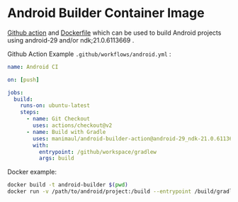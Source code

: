 # Android Builder Container Image

[Github action](https://help.github.com/en/actions) and [Dockerfile](https://docs.docker.com/engine/reference/builder/) 
which can be used to build Android projects using android-29 and/or ndk;21.0.6113669 .


Github Action Example `.github/workflows/android.yml` :

```yaml
name: Android CI

on: [push]

jobs:
  build:
    runs-on: ubuntu-latest
    steps:
      - name: Git Checkout
        uses: actions/checkout@v2
      - name: Build with Gradle
        uses: manimaul/android-builder-action@android-29_ndk-21.0.6113669
        with:
          entrypoint: /github/workspace/gradlew
          args: build

```

Docker example:
```bash
docker build -t android-builder $(pwd)
docker run -v /path/to/android/project:/build --entrypoint /build/gradlew android-builder build
```

